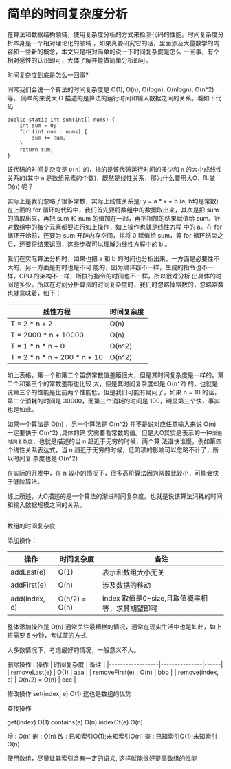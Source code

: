 # 简单的时间复杂度分析

在算法和数据结构领域，使用复杂度分析的方式来检测代码的性能。时间复杂度分析本身是一个相对理论化的领域
，如果真要研究它的话，里面涉及大量数学的内容和一些新的概念，本文只是相对简单的说一下时间复杂度是怎么
一回事，有个相对感性的认识即可，大体了解并能做简单分析即可。

时间复杂度到底是怎么一回事?

同常我们会说一个算法的时间复杂度是 O(1), O(n), O(logn), O(nlogn), O(n^2) 等。
简单的来说大 O 描述的是算法的运行时间和输入数据之间的关系。看如下代码:

```
public static int sum(int[] nums) {
    int sum = 0;
    for (int num : nums) {
        sum += num;
    }
    return sum;
}
```

该代码的时间复杂度是 `O(n)` 的，指的是该代码运行时间的多少和 `n` 的大小成线性关系的(其中 `n` 是数组元素的个数)，既然是线性关系，那为什么要用大O，叫做 O(n) 呢？

实际上是我们忽略了很多常数，实际上线性关系是: y = a * x + b (a, b均是常数)
在上面的 for 循环的代码中，我们首先要将数组中的数据取出来，其次是把 sum 的值取出来，再把 sum 和 num
的值加在一起，再把相加的结果赋值给 sum。针对数组中的每个元素都要进行如上操作，如上操作也就是线性方程
中的 a。在 for 循环开始前，还要为 sum 开辟内存空间，并将 0 赋值给 sum，等 for 循环结束之后，还要将结果返回，这些步骤可以理解为线性方程中的 b 。

我们在实际算法分析时，如果也把 a 和 b 的时间也分析出来，一方面是必要性不大的，另一方面是有时也是不可
能的，因为编译器不一样，生成的指令也不一样，CPU 的架构不一样，所执行指令的时间也不一样，所以很难分析
出具体的时间是多少。所以在时间分析算法的时间复杂度时，我们时忽略掉常数的，忽略常数也就意味着，如下：

| 线性方程                   | 时间复杂度 |
|----------------------------|------------|
| T = 2 * n + 2              | O(n)       |
| T = 2000 * n + 10000       | O(n)       |
| T = 1 * n * n + 0          | O(n^2)     |
| T = 2 * n * n + 200 * n + 10 | O(n^2)     |

如上表格，第一个和第二个虽然常数值差距很大，但是其时间复杂度是一样的。第二个和第三个的常数差距也比较
大，但是其时间复杂度却是 O(n^2) 的，也就是说第三个的性能是比前两个性能低。但是我们可能有疑问了，如果
n = 10 的话，第二个消耗的时间是 30000，而第三个消耗的时间是 100，明显第三个快，事实也是如此。

如果一个算法是 O(n) ，另一个算法是 O(n^2) 并不是说对应任意输入来说 O(n) 一定要快于 O(n^2) ,具体的确
实需要看常数的值。但是大O其实是表示的一种`渐进时间复杂度`，也就是描述的当 n 趋近于无穷的时候，两个算
法谁快谁慢，例如第四个线性关系表达式，当 n 趋近于无穷的时候，低阶项的影响可以忽略不计了，所以时间复
杂度也是 O(n^2)

在实际的开发中，在 n 较小的情况下，很多高阶算法因为常数比较小，可能会快于低阶算法。

综上所述，大O描述的是一个算法的渐进时间复杂度。也就是说该算法消耗的时间和输入数据规模之间的关系。


---

数组的时间复杂度 

添加操作：

| 操作          | 时间复杂度    | 备注                                            |
|---------------|---------------|-------------------------------------------------|
| addLast(e)    | O(1)          | 表示和数组大小无关                              |
| addFirst(e)   | O(n)          | 涉及数据的移动                                  |
| add(index, e) | O(n/2) = O(n) | index 取值是0~size,且取值概率相等，求其期望即可 |

整体添加操作是 O(n) 通常关注最糟糕的情况，通常在现实生活中也是如此，如上班需要 5 分钟，考试蒙的方式

大多数情况下，考虑最好的情况，一般意义不大。

删除操作
| 操作             | 时间复杂度    | 备注 |
|------------------|---------------|------|
| removeLast(e)    | O(1)          | aaa  |
| removeFirst(e)   | O(n)          | bbb  |
| remove(index, e) | O(n/2) = O(n) | ccc     |


修改操作 
set(index, e) O(1) 这也是数组的优势

查找操作

get(index)  O(1)
contains(e) O(n)
indexOf(e) O(n)


增 : O(n)
删 : O(n)
改 : 已知索引O(1);未知索引O(n)
查 : 已知索引O(1);未知索引O(n)

使用数组，尽量让其索引含有一定的语义, 这样就能很好提高数组的性能



